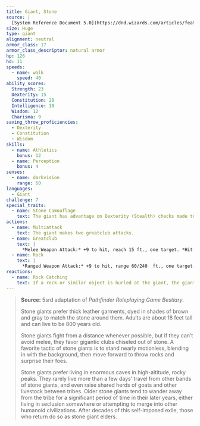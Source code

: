 ```yaml
---
title: Giant, Stone
source: |
  [System Reference Document 5.0](https://dnd.wizards.com/articles/features/systems-reference-document-srd)
size: Huge
type: giant
alignment: neutral
armor_class: 17
armor_class_descriptor: natural armor
hp: 126
hd: 11
speeds:
  - name: walk
    speed: 40
ability_scores:
  Strength: 23
  Dexterity: 15
  Constitution: 20
  Intelligence: 10
  Wisdom: 12
  Charisma: 9
saving_throw_proficiencies:
  - Dexterity
  - Constitution
  - Wisdom
skills:
  - name: Athletics
    bonus: 12
  - name: Perception
    bonus: 4
senses:
  - name: darkvision
    range: 60
languages:
  - Giant
challenge: 7
special_traits:
  - name: Stone Camouflage
    text: The giant has advantage on Dexterity (Stealth) checks made to hide in rocky terrain.
actions:
  - name: Multiattack
    text: The giant makes two greatclub attacks.
  - name: Greatclub
    text: |
      *Melee Weapon Attack:* +9 to hit, reach 15 ft., one target. *Hit:* 19 (3d8 + 6) bludgeoning damage.
  - name: Rock
    text: |
      *Ranged Weapon Attack:* +9 to hit, range 60/240  ft., one target. *Hit:* 28 (4d10 + 6) bludgeoning damage. If the target is a creature, it must succeed on a DC 17  Strength saving throw or be knocked prone.
reactions:
  - name: Rock Catching
    text: If a rock or similar object is hurled at the giant, the giant can, with a successful DC 10 Dexterity saving throw, catch the missile and take no bludgeoning damage from it.
---
```


> **Source:** 5srd adaptation of *Pathfinder Roleplaying Game Bestiary*.
>
> Stone giants prefer thick leather garments, dyed in shades of brown and gray to match the stone around them. Adults are about 18 feet tall and can live to be 800 years old.
>
> Stone giants fight from a distance whenever possible, but if they can’t avoid melee, they favor gigantic clubs chiseled out of stone. A favorite tactic of stone giants is to stand nearly motionless, blending in with the background, then move forward to throw rocks and surprise their foes.
>
> Stone giants prefer living in enormous caves in high-altitude, rocky peaks. They rarely live more than a few days’ travel from other bands of stone giants, and even raise shared herds of goats and other livestock between tribes. Older stone giants tend to wander away from the tribe for a significant period of time in their later years, either living in seclusion somewhere or attempting to merge into other humanoid civilizations. After decades of this self-imposed exile, those who return do so as stone giant elders.
